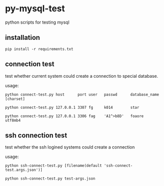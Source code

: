 # py-mysql-test
python scripts for testing mysql

## installation
```pip install -r requirements.txt```

## connection test
test whether current system could create a connection to special database.

usage:

```python connect-test.py host      port user   passwd      database_name   [charset]```

```python connect-test.py 127.0.0.1 3307 fg     k014        star```

```python connect-test.py 127.0.0.1 3306 fag    'A1^>b8D'   foaore          utf8mb4```

## ssh connection test
test whether the ssh logined systems could create a connection

usage:

```python ssh-connect-test.py [filename(default 'ssh-connect-test.args.json')]```

```python ssh-connect-test.py test-args.json```
